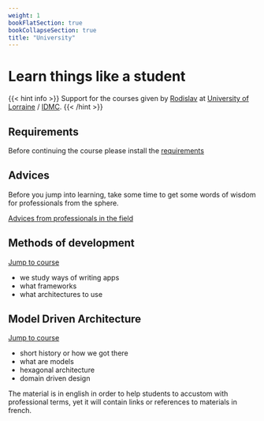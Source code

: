 ```yaml
---
weight: 1
bookFlatSection: true
bookCollapseSection: true
title: "University"
---
```

# Learn things like a student
{{< hint info >}}
Support for the courses given by [Rodislav](https://www.linkedin.com/in/rodislav/) at [University of Lorraine](https://www.univ-lorraine.fr/) / [IDMC](https://idmc.univ-lorraine.fr/).
{{< /hint >}}

## Requirements

Before continuing the course please install the [requirements](./requirements/)

## Advices 

Before you jump into learning, take some time to get some words of wisdom
for professionals from the sphere.

[Advices from professionals in the field](/docs/university/advices/)

## Methods of development

[Jump to course](/docs/university/methods-of-development/)

- we study ways of writing apps
- what frameworks
- what architectures to use

## Model Driven Architecture

[Jump to course](/docs/university/model-driven-architecture/)

- short history or how we got there
- what are models
- hexagonal architecture
- domain driven design

The material is in english in order to help students to accustom with professional terms, 
yet it will contain links or references to materials in french.
